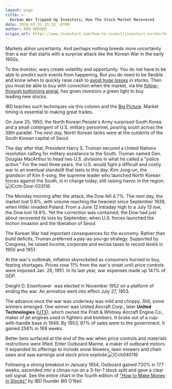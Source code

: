 ```yaml
---
layout: page
title: >-
  Korean War Tripped Up Investors; How The Stock Market Recovered
date: 2016-03-31 15:33 -0700
author: KEN HOOVER
origin_url: https://www.investors.com/how-to-invest/investors-corner/korean-war-tripped-up-investors-but-market-recovered
---
```





Markets abhor uncertainty. And perhaps nothing breeds more uncertainty than a war that starts with a surprise attack like the Korean War in the early 1950s.


To the investor, wars create volatility and opportunity. You do not have to be able to predict such events from happening. But you do need to be flexible and know when to quickly raise cash to [avoid huge losses](http://education.investors.com/courselandingpage.aspx?id=735788&nav=IBDUCourse7) in stocks. Then you must be able to buy with conviction when the market, via the [follow-through bottoming signal](https://www.investors.com/market-trend/the-big-picture/nasdaq-stages-another-follow-through-but-new-stock-highs-still-look-wafer-thin/), has given investors a green light to buy leading new stocks.


IBD teaches such techniques via this column and the [Big Picture](https://www.investors.com/category/market-trend/the-big-picture/). Market timing is essential to making great trades.


On June 25, 1950, the North Korean People's Army surprised South Korea and a small contingent of U.S. military personnel, pouring south across the 38th parallel. The next day, North Korean tanks were at the outskirts of the South Korean capital of Seoul.


The day after that, President Harry S. Truman secured a United Nations resolution calling for military assistance to the South. Truman named Gen. Douglas MacArthur to head two U.S. divisions in what he called a "police action." For the next three years, the U.S. would fight a difficult and costly war to an eventual standstill that lasts to this day. Kim Jong-un, the grandson of Kim Il-song, the supreme leader who launched North Korean forces against the South, is in charge today, still raising havoc in the region.![ICcht-Dow-033116](https://www.investors.com/wp-content/uploads/2016/03/ICcht-Dow-033116-1024x574.jpg)


The Monday morning after the attack, the Dow fell 4.7%. The next day, the market lost 0.8%, with volume reaching the heaviest since September 1939, when Hitler invaded Poland. From a June 12 intraday high to a July 13 low, the Dow lost 14.8%. Yet the correction was contained; the Dow had just about recovered its loss by September, when U.S. forces launched the Inchon invasion and the liberation of Seoul.


The Korean War had important consequences for the economy. Rather than build deficits, Truman preferred a pay-as-you-go strategy. Supported by Congress, he raised income, corporate and excise taxes to record levels in 1950 and 1951.


At the war's outbreak, inflation skyrocketed as consumers hurried to buy, fearing shortages. Prices rose 11% from the war's onset until price controls were imposed Jan. 26, 1951. In its last year, war expenses made up 14.1% of GDP.


Dwight D. Eisenhower  was elected in November 1952 on a platform of ending the war. An armistice went into effect July 27, 1953.


The advance once the war was underway was mild and choppy. Still, some winners emerged. One winner was United Aircraft Corp., later **United Technologies** ([UTX](https://research.investors.com/quote.aspx?symbol=UTX)), which owned the Pratt & Whitney Aircraft Engine Co., maker of jet engines used in fighters and bombers. It broke out of a cup-with-handle base in 1949. By 1953, 87% of sales were to the government. It gained 256% in 169 weeks.


Better bets surfaced at the end of the war when price controls and materials restrictions were lifted. Enter Outboard Marine, a maker of outboard motors. It expanded its offerings to include snow blowers, lawn mowers and chain saws and saw earnings and stock price explode.![ICch040116](https://www.investors.com/wp-content/uploads/2016/03/ICch040116-1024x546.jpg)


Following a strong breakout in January 1954, Outboard gained 720% in 177 weeks, ascended into a climax run on a 3-for-1 stock split and gave a clear sell signal. See the entire chart in the fourth edition of ["How to Make Money in Stocks"](http://shop.investors.com/offer/splash.aspx?id=htmmis) by IBD founder Bill O'Neil.




